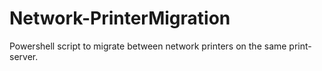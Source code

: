 # Network-PrinterMigration
Powershell script to migrate between network printers on the same print-server.
